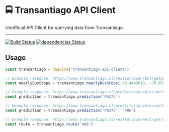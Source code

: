 # :oncoming_bus: Transantiago API Client

Unofficial API Client for querying data from Transantiago.

---

[![Build Status](https://travis-ci.org/muZk/transantiago-api-client.svg?branch=master)](https://travis-ci.org/muZk/transantiago-api-client)
[![dependencies Status](https://david-dm.org/muZk/transantiago-api-client/status.svg)](https://david-dm.org/muZk/transantiago-api-client)

## Usage

```javascript
const transantiago = require('transantiago-api-client')

// Example response: https://www.transantiago.cl/restservice/rest/getpuntoparada?lat=-33.443018&lon=-70.65387
const nearlyBusStops = transantiago.nearlyBusStops(-33.4443018, -70.65387)

// Example response: https://www.transantiago.cl/predictor/prediccion?codsimt=PA375&codser=
const prediction = transantiago.prediction('PA375')

// Example response: https://www.transantiago.cl/predictor/prediccion?codsimt=PA375&codser=406
const prediction = transantiago.prediction('PA375', '406')

// Example response: https://www.transantiago.cl/restservice/rest/getrecorrido/406
const route = transantiago.route('406')
```
